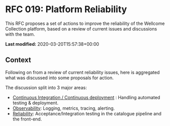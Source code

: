 # RFC 019: Platform Reliability

This RFC proposes a set of actions to improve the reliability of the Wellcome Collection platform, based on a review of current issues and discussions with the team.

**Last modified:** 2020-03-20T15:57:38+00:00

## Context

Following on from a review of current reliability issues, here is aggregated what was discussed into some proposals for action.

The discussion split into 3 major areas:

- [Continuous Integration / Continuous deployment](ci_cd.md) : Handling automated testing & deployment.
- [Observability](observability.md): Logging, metrics, tracing, alerting.
- [Reliability](reliability.md): Acceptance/Integration testing in the catalogue pipeline and the front-end.